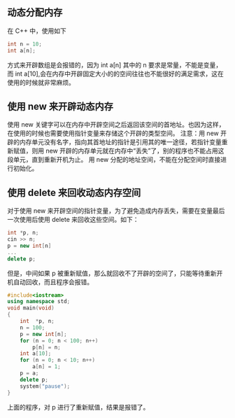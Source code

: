 ## 动态分配内存
在 C++ 中，使用如下
``` C++
int n = 10;
int a[n];
```
方式来开辟数组是会报错的，因为 int a[n] 其中的 n 要求是常量，不能是变量，而 int a[10],会在内存中开辟固定大小的的空间往往也不能很好的满足需求，这在使用的时候就非常麻烦。

## 使用 new 来开辟动态内存
使用 new 关键字可以在内存中开辟空间之后返回该空间的首地址。也因为这样，在使用的时候也需要使用指针变量来存储这个开辟的类型空间。
注意：用 new 开辟的内存单元没有名字，指向其首地址的指针是引用其的唯一途径，若指针变量重新赋值，则用 new 开辟的内存单元就在内存中“丢失”了，别的程序也不能占用这段单元，直到重新开机为止。
用 new 分配的地址空间，不能在分配空间时直接进行初始化。

## 使用 delete 来回收动态内存空间
对于使用 new 来开辟空间的指针变量，为了避免造成内存丢失，需要在变量最后一次使用后使用 delete 来回收这些空间。如下：
``` C++
int *p, n;
cin >> n;
p = new int[n]
...
delete p;
```
但是，中间如果 p 被重新赋值，那么就回收不了开辟的空间了，只能等待重新开机自动回收，而且程序会报错。

``` C++
#include<iostream>
using namespace std;
void main(void)
{
	int  *p, n;
	n = 100;
	p = new int[n];
	for (n = 0; n < 100; n++)
		p[n] = n;
	int a[10];
	for (n = 0; n < 10; n++)
		a[n] = 1;
	p = a;
	delete p;
	system("pause");
}
```
上面的程序，对 p 进行了重新赋值，结果是报错了。

